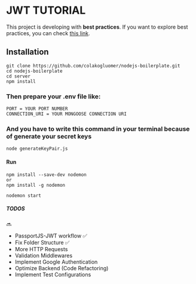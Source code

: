 # JWT TUTORIAL
This project is developing with **best practices**. If you want to explore best practices, you can check [this link](https://github.com/goldbergyoni/nodebestpractices/).

## Installation
```
git clone https://github.com/colakogluomer/nodejs-boilerplate.git
cd nodejs-boilerplate
cd server
npm install
```
### Then prepare your .env file like:

```
PORT = YOUR PORT NUMBER
CONNECTION_URI = YOUR MONGOOSE CONNECTION URI
```
### And you have to write this command in your terminal because of generate your secret keys 
```
node generateKeyPair.js
```
#### Run
```
npm install --save-dev nodemon
or
npm install -g nodemon

nodemon start
```

##### TODOS 
:soon:
- PassportJS-JWT workflow :white_check_mark:
- Fix Folder Structure :white_check_mark:
- More HTTP Requests
- Validation Middlewares
- Implement Google Authentication
- Optimize Backend (Code Refactoring)
- Implement Test Configurations
